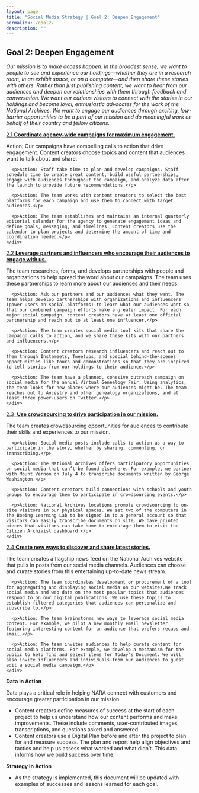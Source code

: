 ```yaml
---
layout: page
title: "Social Media Strategy | Goal 2: Deepen Engagement"
permalink: /goal2/
description: ""
---
```


## Goal 2: Deepen Engagement

<em>Our mission is to make access happen. In the broadest sense, we want to people to see and experience our holdings—whether they are in a research room, in an exhibit space, or on a computer—and then share these stories with others. Rather than just publishing content, we want to hear from our audiences and deepen our </em><em>relationships with them through feedback and conversation. We want our curious visitors to connect with the stories in our holdings and become loyal, enthusiastic advocates for the work of the National Archives. We want to engage our audiences through exciting, low-barrier opportunities to be a part of our mission and do meaningful work on behalf of their country and fellow citizens. </em>

<div class="panel-group" id="accordion">

<div class="panel panel-default">
  <div class="panel-heading">
    <div class="panel-title">
      <a data-toggle="collapse" data-parent="#accordion" href="#collapse1">
        2.1 <strong>Coordinate agency-wide campaigns for maximum engagement. </strong>
      </a>
    </div>
  </div>
  <div id="collapse1" class="panel-collapse collapse">
    <div class="panel-body">
      <p>Action: Our campaigns have compelling calls to action that drive engagement. Content creators choose topics and content that audiences want to talk about and share.</p>

      <p>Action: Staff take time to plan and develop campaigns. Staff schedule time to create great content, build useful partnerships, engage with audiences throughout the campaign, and analyze data after the launch to provide future recommendations.</p>

      <p>Action: The team works with content creators to select the best platforms for each campaign and use them to connect with target audiences.</p>

      <p>Action: The team establishes and maintains an internal quarterly editorial calendar for the agency to generate engagement ideas and define goals, messaging, and timelines. Content creators use the calendar to plan projects and determine the amount of time and coordination needed.</p>
    </div>
  </div>
</div>




<div class="panel panel-default">
  <div class="panel-heading">
    <div class="panel-title">
      <a data-toggle="collapse" data-parent="#accordion" href="#collapse2">
      2.2 <strong>Leverage partners and influencers who encourage their audiences to engage with us. </strong>
      </a>
    </div>
  </div>
  <div id="collapse2" class="panel-collapse collapse">
    <div class="panel-body">
      <p>The team researches, forms, and develops partnerships with people and organizations to help spread the word about our campaigns. The team uses these partnerships to learn more about our audiences and their needs.</p>

      <p>Action: Ask our partners and our audiences what they want. The team helps develop partnerships with organizations and influencers (power users on social platforms) to learn what our audiences want so that our combined campaign efforts make a greater impact. For each major social campaign, content creators have at least one official partnership and reach out to at least one influencer.</p>

      <p>Action: The team creates social media tool kits that share the campaign calls to action, and we share these kits with our partners and influencers.</p>

      <p>Action: Content creators research influencers and reach out to them through Instameets, Tweetups, and special behind-the-scenes opportunities like tours and demonstrations so that they are inspired to tell stories from our holdings to their audience.</p>

      <p>Action: The team have a planned, cohesive outreach campaign on social media for the annual Virtual Genealogy Fair. Using analytics, the team looks for new places where our audiences might be. The team reaches out to Ancestry and other genealogy organizations, and at least three power-users on Twitter.</p>
    </div>
  </div>
</div>



<div class="panel panel-default">
  <div class="panel-heading">
    <div class="panel-title">
      <a data-toggle="collapse" data-parent="#accordion" href="#collapse3">
      2.3 &nbsp;<strong>Use crowdsourcing to drive participation in our mission. </strong>
      </a>
    </div>
  </div>
  <div id="collapse3" class="panel-collapse collapse">
    <div class="panel-body">
      <p>The team creates crowdsourcing opportunities for audiences to contribute their skills and experiences to our mission.</p>

      <p>Action: Social media posts include calls to action as a way to participate in the story, whether by sharing, commenting, or transcribing.</p>

      <p>Action: The National Archives offers participatory opportunities on social media that can’t be found elsewhere. For example, we partner with Mount Vernon on July 4 to transcribe documents written by George Washington.</p>

      <p>Action: Content creators build connections with schools and youth groups to encourage them to participate in crowdsourcing events.</p>

      <p>Action: National Archives locations promote crowdsourcing to on-site visitors in our physical spaces. We set two of the computers in the Boeing Learning Lab to be signed in to a general account so that visitors can easily transcribe documents on site. We have printed pieces that visitors can take home to encourage them to visit the Citizen Archivist dashboard.</p>
    </div>
  </div>
</div>




<div class="panel panel-default">
  <div class="panel-heading">
    <div class="panel-title">
      <a data-toggle="collapse" data-parent="#accordion" href="#collapse4">
      2.4 <strong>Create new ways to discover and share latest stories.</strong>
      </a>
    </div>
  </div>
  <div id="collapse4" class="panel-collapse collapse">
    <div class="panel-body">
      <p>The team creates a flagship news feed on the National Archives website that pulls in posts from our social media channels. Audiences can choose and curate stories from this entertaining up-to-date news stream.</p>

      <p>Action: The team coordinates development or procurement of a tool for aggregating and displaying social media on our websites.We track social media and web data on the most popular topics that audiences respond to on our digital publications. We use these topics to establish filtered categories that audiences can personalize and subscribe to.</p>

      <p>Action: The team brainstorms new ways to leverage social media content. For example, we pilot a new monthly email newsletter featuring interesting content for an audience that prefers recaps and email.</p>

      <p>Action: The team invites audiences to help curate content for social media platforms. For example, we develop a mechanism for the public to help find and select items for Today’s Document. We will also invite influencers and individuals from our audiences to guest edit a social media campaign.</p>
    </div>
  </div>
</div>



</div>
<strong>Data in Action</strong>

Data plays a critical role in helping NARA connect with customers and encourage greater participation in our mission.

<ul>
  <li>
  Content creators define measures of success at the start of each project to help us understand how our content performs and make improvements. These include comments, user-contributed images, transcriptions, and questions asked and answered.
  </li>
  <li>
  Content creators use a Digital Plan before and after the project to plan for and measure success. The plan and report help align objectives and tactics and help us assess what worked and what didn’t. This data informs how we build success over time.
  </li>
</ul>

<strong>Strategy in Action</strong>

<ul>
  <li>As the strategy is implemented, this document will be updated with examples of successes and lessons learned for each goal.</li>
</ul>
